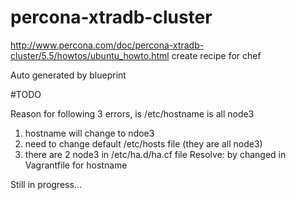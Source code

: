 percona-xtradb-cluster
======================

http://www.percona.com/doc/percona-xtradb-cluster/5.5/howtos/ubuntu_howto.html  create recipe for chef

Auto generated by blueprint

#TODO

Reason for following 3 errors, is /etc/hostname is all node3
1. hostname will change to ndoe3
2. need to change default /etc/hosts file (they are all node3)
3. there are 2 node3 in /etc/ha.d/ha.cf file
Resolve: by changed in Vagrantfile for hostname

Still in progress...
